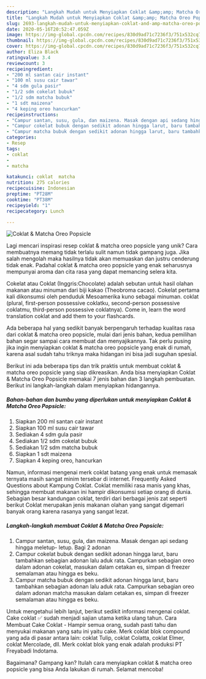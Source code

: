 ```yaml
---
description: "Langkah Mudah untuk Menyiapkan Coklat &amp;amp; Matcha Oreo Popsicle, Menggugah Selera"
title: "Langkah Mudah untuk Menyiapkan Coklat &amp;amp; Matcha Oreo Popsicle, Menggugah Selera"
slug: 2693-langkah-mudah-untuk-menyiapkan-coklat-and-amp-matcha-oreo-popsicle-menggugah-selera
date: 2020-05-16T20:52:47.059Z
image: https://img-global.cpcdn.com/recipes/830d9ad71c7236f3/751x532cq70/coklat-matcha-oreo-popsicle-foto-resep-utama.jpg
thumbnail: https://img-global.cpcdn.com/recipes/830d9ad71c7236f3/751x532cq70/coklat-matcha-oreo-popsicle-foto-resep-utama.jpg
cover: https://img-global.cpcdn.com/recipes/830d9ad71c7236f3/751x532cq70/coklat-matcha-oreo-popsicle-foto-resep-utama.jpg
author: Eliza Black
ratingvalue: 3.4
reviewcount: 3
recipeingredient:
- "200 ml santan cair instant"
- "100 ml susu cair tawar"
- "4 sdm gula pasir"
- "1/2 sdm cokelat bubuk"
- "1/2 sdm matcha bubuk"
- "1 sdt maizena"
- "4 keping oreo hancurkan"
recipeinstructions:
- "Campur santan, susu, gula, dan maizena. Masak dengan api sedang hingga meletup- letup. Bagi 2 adonan"
- "Campur cokelat bubuk dengan sedikit adonan hingga larut, baru tambahkan sebagian adonan lalu aduk rata. Campurkan sebagian oreo dalam adonan cokelat, masukan dalam cetakan es, simpan di freezer semalaman atau hingga es beku."
- "Campur matcha bubuk dengan sedikit adonan hingga larut, baru tambahkan sebagian adonan lalu aduk rata. Campurkan sebagian oreo dalam adonan matcha masukan dalam cetakan es, simpan di freezer semalaman atau hingga es beku."
categories:
- Resep
tags:
- coklat
- 
- matcha

katakunci: coklat  matcha 
nutrition: 275 calories
recipecuisine: Indonesian
preptime: "PT28M"
cooktime: "PT38M"
recipeyield: "1"
recipecategory: Lunch

---
```



![Coklat &amp; Matcha Oreo Popsicle](https://img-global.cpcdn.com/recipes/830d9ad71c7236f3/751x532cq70/coklat-matcha-oreo-popsicle-foto-resep-utama.jpg)

Lagi mencari inspirasi resep coklat &amp; matcha oreo popsicle yang unik? Cara membuatnya memang tidak terlalu sulit namun tidak gampang juga. Jika salah mengolah maka hasilnya tidak akan memuaskan dan justru cenderung tidak enak. Padahal coklat &amp; matcha oreo popsicle yang enak seharusnya mempunyai aroma dan cita rasa yang dapat memancing selera kita.

Cokelat atau Coklat (Inggris:Chocolate) adalah sebutan untuk hasil olahan makanan atau minuman dari biji kakao (Theobroma cacao). Cokelat pertama kali dikonsumsi oleh penduduk Mesoamerika kuno sebagai minuman. coklat (plural, first-person possessive coklatku, second-person possessive coklatmu, third-person possessive coklatnya). Come in, learn the word translation coklat and add them to your flashcards.

Ada beberapa hal yang sedikit banyak berpengaruh terhadap kualitas rasa dari coklat &amp; matcha oreo popsicle, mulai dari jenis bahan, kedua pemilihan bahan segar sampai cara membuat dan menyajikannya. Tak perlu pusing jika ingin menyiapkan coklat &amp; matcha oreo popsicle yang enak di rumah, karena asal sudah tahu triknya maka hidangan ini bisa jadi suguhan spesial.


Berikut ini ada beberapa tips dan trik praktis untuk membuat coklat &amp; matcha oreo popsicle yang siap dikreasikan. Anda bisa menyiapkan Coklat &amp; Matcha Oreo Popsicle memakai 7 jenis bahan dan 3 langkah pembuatan. Berikut ini langkah-langkah dalam menyiapkan hidangannya.

<!--inarticleads1-->

##### Bahan-bahan dan bumbu yang diperlukan untuk menyiapkan Coklat &amp; Matcha Oreo Popsicle:

1. Siapkan 200 ml santan cair instant
1. Siapkan 100 ml susu cair tawar
1. Sediakan 4 sdm gula pasir
1. Sediakan 1/2 sdm cokelat bubuk
1. Sediakan 1/2 sdm matcha bubuk
1. Siapkan 1 sdt maizena
1. Siapkan 4 keping oreo, hancurkan


Namun, informasi mengenai merk coklat batang yang enak untuk memasak ternyata masih sangat minim tersebar di internet. Frequently Asked Questions about Kampung Coklat. Coklat memiliki rasa manis yang khas, sehingga membuat makanan ini hampir dikonsumsi setiap orang di dunia. Sebagian besar kandungan coklat, terdiri dari berbagai jenis zat seperti berikut  Coklat merupakan jenis makanan olahan yang sangat digemari banyak orang karena rasanya yang sangat lezat. 

<!--inarticleads2-->

##### Langkah-langkah membuat Coklat &amp; Matcha Oreo Popsicle:

1. Campur santan, susu, gula, dan maizena. Masak dengan api sedang hingga meletup- letup. Bagi 2 adonan
1. Campur cokelat bubuk dengan sedikit adonan hingga larut, baru tambahkan sebagian adonan lalu aduk rata. Campurkan sebagian oreo dalam adonan cokelat, masukan dalam cetakan es, simpan di freezer semalaman atau hingga es beku.
1. Campur matcha bubuk dengan sedikit adonan hingga larut, baru tambahkan sebagian adonan lalu aduk rata. Campurkan sebagian oreo dalam adonan matcha masukan dalam cetakan es, simpan di freezer semalaman atau hingga es beku.


Untuk mengetahui lebih lanjut, berikut sedikit informasi mengenai coklat. Cake coklat ✅ sudah menjadi sajian utama ketika ulang tahun. Cara Membuat Cake Coklat - Hampir semua orang, sudah pasti tahu dan menyukai makanan yang satu ini yaitu cake. Merk coklat blok compound yang ada di pasar antara lain: coklat Tulip, coklat Colatta, coklat Elmer, coklat Mercolade, dll. Merk coklat blok yang enak adalah produksi PT Freyabadi Indotama. 

Bagaimana? Gampang kan? Itulah cara menyiapkan coklat &amp; matcha oreo popsicle yang bisa Anda lakukan di rumah. Selamat mencoba!
